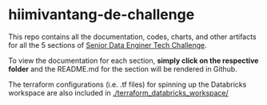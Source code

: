 # hiimivantang-de-challenge


This repo contains all the documentation, codes, charts, and other artifacts for all the 5 sections of [Senior Data Enginer Tech Challenge](https://github.com/ameeraadam/Senior-DE-Tech-Challenge#senior-data-enginer-tech-challenge).

To view the documentation for each section, **simply click on the respective folder** and the README.md for the section will be rendered in Github.

The terraform configurations (i.e. .tf files) for spinning up the Databricks workspace are also included in [./terraform_databricks_workspace/](./terraform_databricks_workspace/)
